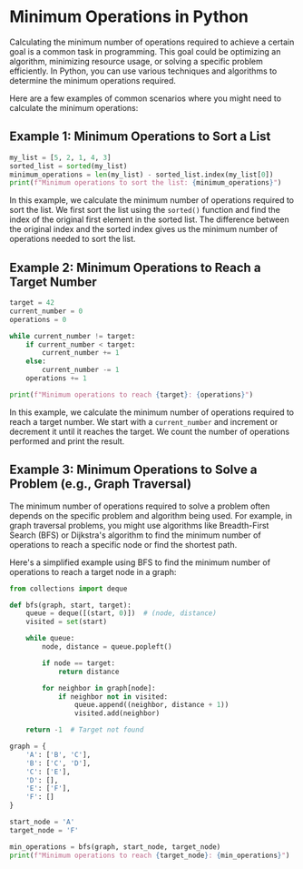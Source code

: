 # Minimum Operations in Python

Calculating the minimum number of operations required to achieve a certain goal is a common task in programming. This goal could be optimizing an algorithm, minimizing resource usage, or solving a specific problem efficiently. In Python, you can use various techniques and algorithms to determine the minimum operations required.

Here are a few examples of common scenarios where you might need to calculate the minimum operations:

## Example 1: Minimum Operations to Sort a List

```python
my_list = [5, 2, 1, 4, 3]
sorted_list = sorted(my_list)
minimum_operations = len(my_list) - sorted_list.index(my_list[0])
print(f"Minimum operations to sort the list: {minimum_operations}")
```
In this example, we calculate the minimum number of operations required to sort the list. We first sort the list using the `sorted()` function and find the index of the original first element in the sorted list. The difference between the original index and the sorted index gives us the minimum number of operations needed to sort the list.

## Example 2: Minimum Operations to Reach a Target Number

```python
target = 42
current_number = 0
operations = 0

while current_number != target:
    if current_number < target:
        current_number += 1
    else:
        current_number -= 1
    operations += 1

print(f"Minimum operations to reach {target}: {operations}")
```

In this example, we calculate the minimum number of operations required to reach a target number. We start with a `current_number` and increment or decrement it until it reaches the target. We count the number of operations performed and print the result.

## Example 3: Minimum Operations to Solve a Problem (e.g., Graph Traversal)

The minimum number of operations required to solve a problem often depends on the specific problem and algorithm being used. For example, in graph traversal problems, you might use algorithms like Breadth-First Search (BFS) or Dijkstra's algorithm to find the minimum number of operations to reach a specific node or find the shortest path.

Here's a simplified example using BFS to find the minimum number of operations to reach a target node in a graph:

```python
from collections import deque

def bfs(graph, start, target):
    queue = deque([(start, 0)])  # (node, distance)
    visited = set(start)

    while queue:
        node, distance = queue.popleft()

        if node == target:
            return distance

        for neighbor in graph[node]:
            if neighbor not in visited:
                queue.append((neighbor, distance + 1))
                visited.add(neighbor)

    return -1  # Target not found

graph = {
    'A': ['B', 'C'],
    'B': ['C', 'D'],
    'C': ['E'],
    'D': [],
    'E': ['F'],
    'F': []
}

start_node = 'A'
target_node = 'F'

min_operations = bfs(graph, start_node, target_node)
print(f"Minimum operations to reach {target_node}: {min_operations}")
```
